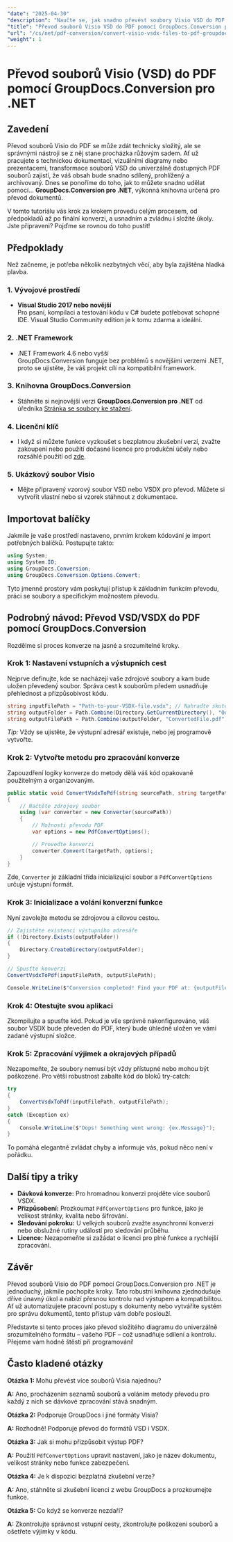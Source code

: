 ```yaml
---
"date": "2025-04-30"
"description": "Naučte se, jak snadno převést soubory Visio VSD do PDF pomocí nástroje GroupDocs.Conversion pro .NET. Tato příručka se zabývá instalací, nastavením a praktickými případy použití."
"title": "Převod souborů Visio VSD do PDF pomocí GroupDocs.Conversion pro .NET – Komplexní průvodce"
"url": "/cs/net/pdf-conversion/convert-visio-vsdx-files-to-pdf-groupdocs-net/"
"weight": 1
---
```


# Převod souborů Visio (VSD) do PDF pomocí GroupDocs.Conversion pro .NET

## Zavedení

Převod souborů Visio do PDF se může zdát technicky složitý, ale se správnými nástroji se z něj stane procházka růžovým sadem. Ať už pracujete s technickou dokumentací, vizuálními diagramy nebo prezentacemi, transformace souborů VSD do univerzálně dostupných PDF souborů zajistí, že váš obsah bude snadno sdílený, prohlížený a archivovaný. Dnes se ponoříme do toho, jak to můžete snadno udělat pomocí... **GroupDocs.Conversion pro .NET**, výkonná knihovna určená pro převod dokumentů.

V tomto tutoriálu vás krok za krokem provedu celým procesem, od předpokladů až po finální konverzi, a usnadním a zvládnu i složité úkoly. Jste připraveni? Pojďme se rovnou do toho pustit!

## Předpoklady

Než začneme, je potřeba několik nezbytných věcí, aby byla zajištěna hladká plavba.

### 1. Vývojové prostředí

- **Visual Studio 2017 nebo novější**  
Pro psaní, kompilaci a testování kódu v C# budete potřebovat schopné IDE. Visual Studio Community edition je k tomu zdarma a ideální.

### 2. .NET Framework

- .NET Framework 4.6 nebo vyšší  
GroupDocs.Conversion funguje bez problémů s novějšími verzemi .NET, proto se ujistěte, že váš projekt cílí na kompatibilní framework.

### 3. Knihovna GroupDocs.Conversion

- Stáhněte si nejnovější verzi **GroupDocs.Conversion pro .NET** od úředníka [Stránka se soubory ke stažení](https://releases.groupdocs.com/conversion/net/).

### 4. Licenční klíč

- I když si můžete funkce vyzkoušet s bezplatnou zkušební verzí, zvažte zakoupení nebo použití dočasné licence pro produkční účely nebo rozsáhlé použití od [zde](https://purchase.groupdocs.com/temporary-license/).

### 5. Ukázkový soubor Visio

- Mějte připravený vzorový soubor VSD nebo VSDX pro převod. Můžete si vytvořit vlastní nebo si vzorek stáhnout z dokumentace.

## Importovat balíčky

Jakmile je vaše prostředí nastaveno, prvním krokem kódování je import potřebných balíčků. Postupujte takto:

```csharp
using System;
using System.IO;
using GroupDocs.Conversion;
using GroupDocs.Conversion.Options.Convert;
```

Tyto jmenné prostory vám poskytují přístup k základním funkcím převodu, práci se soubory a specifickým možnostem převodu.

## Podrobný návod: Převod VSD/VSDX do PDF pomocí GroupDocs.Conversion

Rozdělme si proces konverze na jasné a srozumitelné kroky.

### Krok 1: Nastavení vstupních a výstupních cest

Nejprve definujte, kde se nacházejí vaše zdrojové soubory a kam bude uložen převedený soubor. Správa cest k souborům předem usnadňuje přehlednost a přizpůsobivost kódu.

```csharp
string inputFilePath = "Path-to-your-VSDX-file.vsdx"; // Nahraďte skutečnou cestou k souboru
string outputFolder = Path.Combine(Directory.GetCurrentDirectory(), "Output");
string outputFilePath = Path.Combine(outputFolder, "ConvertedFile.pdf");
```

*Tip:* Vždy se ujistěte, že výstupní adresář existuje, nebo jej programově vytvořte.

### Krok 2: Vytvořte metodu pro zpracování konverze

Zapouzdření logiky konverze do metody dělá váš kód opakovaně použitelným a organizovaným.

```csharp
public static void ConvertVsdxToPdf(string sourcePath, string targetPath)
{
    // Načtěte zdrojový soubor
    using (var converter = new Converter(sourcePath))
    {
        // Možnosti převodu PDF
        var options = new PdfConvertOptions();

        // Proveďte konverzi
        converter.Convert(targetPath, options);
    }
}
```

Zde, `Converter` je základní třída inicializující soubor a `PdfConvertOptions` určuje výstupní formát.

### Krok 3: Inicializace a volání konverzní funkce

Nyní zavolejte metodu se zdrojovou a cílovou cestou.

```csharp
// Zajistěte existenci výstupního adresáře
if (!Directory.Exists(outputFolder))
{
    Directory.CreateDirectory(outputFolder);
}

// Spusťte konverzi
ConvertVsdxToPdf(inputFilePath, outputFilePath);

Console.WriteLine($"Conversion completed! Find your PDF at: {outputFilePath}");
```

### Krok 4: Otestujte svou aplikaci

Zkompilujte a spusťte kód. Pokud je vše správně nakonfigurováno, váš soubor VSDX bude převeden do PDF, který bude úhledně uložen ve vámi zadané výstupní složce.

### Krok 5: Zpracování výjimek a okrajových případů

Nezapomeňte, že soubory nemusí být vždy přístupné nebo mohou být poškozené. Pro větší robustnost zabalte kód do bloků try-catch:

```csharp
try
{
    ConvertVsdxToPdf(inputFilePath, outputFilePath);
}
catch (Exception ex)
{
    Console.WriteLine($"Oops! Something went wrong: {ex.Message}");
}
```

To pomáhá elegantně zvládat chyby a informuje vás, pokud něco není v pořádku.

## Další tipy a triky

- **Dávková konverze:** Pro hromadnou konverzi projděte více souborů VSDX.
- **Přizpůsobení:** Prozkoumat `PdfConvertOptions` pro funkce, jako je velikost stránky, kvalita nebo šifrování.
- **Sledování pokroku:** U velkých souborů zvažte asynchronní konverzi nebo obslužné rutiny událostí pro sledování průběhu.
- **Licence:** Nezapomeňte si zažádat o licenci pro plné funkce a rychlejší zpracování.

## Závěr

Převod souborů Visio do PDF pomocí GroupDocs.Conversion pro .NET je jednoduchý, jakmile pochopíte kroky. Tato robustní knihovna zjednodušuje dříve únavný úkol a nabízí přesnou kontrolu nad výstupem a kompatibilitou. Ať už automatizujete pracovní postupy s dokumenty nebo vytváříte systém pro správu dokumentů, tento přístup vám dobře poslouží.

Představte si tento proces jako převod složitého diagramu do univerzálně srozumitelného formátu – vašeho PDF – což usnadňuje sdílení a kontrolu. Přejeme vám hodně štěstí při programování!

## Často kladené otázky

**Otázka 1:** Mohu převést více souborů Visia najednou?  

**A:** Ano, procházením seznamů souborů a voláním metody převodu pro každý z nich se dávkové zpracování stává snadným.

**Otázka 2:** Podporuje GroupDocs i jiné formáty Visia?  

**A:** Rozhodně! Podporuje převod do formátů VSD i VSDX.

**Otázka 3:** Jak si mohu přizpůsobit výstup PDF?  

**A:** Použití `PdfConvertOptions` upravit nastavení, jako je název dokumentu, velikost stránky nebo funkce zabezpečení.

**Otázka 4:** Je k dispozici bezplatná zkušební verze?  

**A:** Ano, stáhněte si zkušební licenci z webu GroupDocs a prozkoumejte funkce.

**Otázka 5:** Co když se konverze nezdaří?  

**A:** Zkontrolujte správnost vstupní cesty, zkontrolujte poškození souborů a ošetřete výjimky v kódu.
